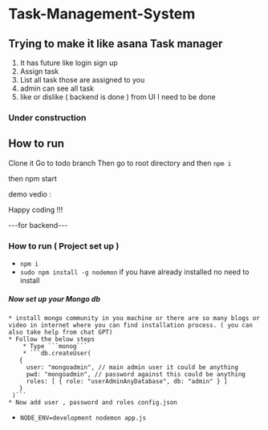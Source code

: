 # Task-Management-System 

## Trying to make it like asana Task manager
1. It has future like login sign up 
2. Assign task 
3. List all task those are assigned to you 
4. admin can see all task 
5. like or dislike ( backend is done ) from UI I need to be done 
### Under construction 

## How to run

Clone it
Go to todo branch 
Then go to root directory 
and then `npm i`

then npm start

demo vedio : 

Happy coding !!!



---for backend---
### How to run ( Project set up )

* ``` npm i ```
* ``` sudo npm install -g nodemon ``` if you have already installed no need to install
##### Now set up your Mongo db 
    * install mongo community in you machine or there are so many blogs or video in internet where you can find installation process. ( you can also take help from chat GPT)
    * Follow the below steps 
        * Type ```monog```
        * ```db.createUser(
       {
         user: "mongoadmin", // main admin user it could be anything
         pwd: "mongoadmin", // password against this could be anything 
         roles: [ { role: "userAdminAnyDatabase", db: "admin" } ]
       }
     )```
    * Now add user , password and roles config.json 

* ``` NODE_ENV=development nodemon app.js ```



